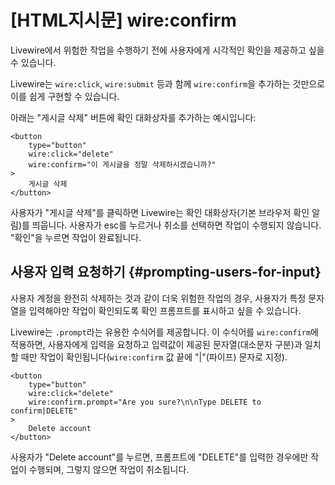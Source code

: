 # [HTML지시문] wire:confirm
Livewire에서 위험한 작업을 수행하기 전에 사용자에게 시각적인 확인을 제공하고 싶을 수 있습니다.

Livewire는 `wire:click`, `wire:submit` 등과 함께 `wire:confirm`을 추가하는 것만으로 이를 쉽게 구현할 수 있습니다.

아래는 "게시글 삭제" 버튼에 확인 대화상자를 추가하는 예시입니다:

```blade {4}
<button
    type="button"
    wire:click="delete"
    wire:confirm="이 게시글을 정말 삭제하시겠습니까?"
>
    게시글 삭제
</button>
```

사용자가 "게시글 삭제"를 클릭하면 Livewire는 확인 대화상자(기본 브라우저 확인 알림)를 띄웁니다. 사용자가 esc를 누르거나 취소를 선택하면 작업이 수행되지 않습니다. "확인"을 누르면 작업이 완료됩니다.

## 사용자 입력 요청하기 {#prompting-users-for-input}

사용자 계정을 완전히 삭제하는 것과 같이 더욱 위험한 작업의 경우, 사용자가 특정 문자열을 입력해야만 작업이 확인되도록 확인 프롬프트를 표시하고 싶을 수 있습니다.

Livewire는 `.prompt`라는 유용한 수식어를 제공합니다. 이 수식어를 `wire:confirm`에 적용하면, 사용자에게 입력을 요청하고 입력값이 제공된 문자열(대소문자 구분)과 일치할 때만 작업이 확인됩니다(`wire:confirm` 값 끝에 "|"(파이프) 문자로 지정).

```blade {4}
<button
    type="button"
    wire:click="delete"
    wire:confirm.prompt="Are you sure?\n\nType DELETE to confirm|DELETE"
>
    Delete account
</button>
```

사용자가 "Delete account"를 누르면, 프롬프트에 "DELETE"를 입력한 경우에만 작업이 수행되며, 그렇지 않으면 작업이 취소됩니다.

